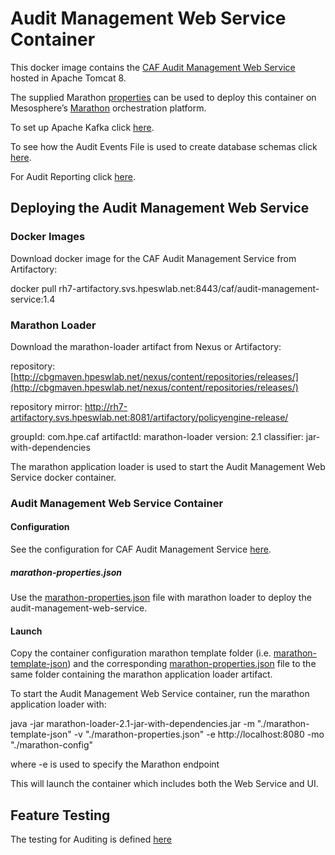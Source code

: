 # Audit Management Web Service Container

This docker image contains the [CAF Audit Management Web Service](https://github.hpe.com/caf/audit-service/tree/develop/caf-audit-management-service) hosted in Apache Tomcat 8.

The supplied Marathon [properties](https://github.hpe.com/caf/chateau/blob/develop/services/audit-management/properties.json) can be used to deploy this container on Mesosphere’s [Marathon](https://mesosphere.github.io/marathon/) orchestration platform.

To set up Apache Kafka click [here](https://github.hpe.com/caf/audit-service/blob/develop/caf-audit-management-service-container/documentation/apache-kafka.md).

To see how the Audit Events File is used to create database schemas click [here](https://github.hpe.com/caf/audit-service/blob/develop/caf-audit-management-service-container/documentation/auditing-database-tables.md).

For Audit Reporting click [here](https://github.hpe.com/caf/audit-reporting).

## Deploying the Audit Management Web Service

### Docker Images

Download docker image for the CAF Audit Management Service from Artifactory:

docker pull rh7-artifactory.svs.hpeswlab.net:8443/caf/audit-management-service:1.4

### Marathon Loader

Download the marathon-loader artifact from Nexus or Artifactory:

repository: [http://cbgmaven.hpeswlab.net/nexus/content/repositories/releases/](http://cbgmaven.hpeswlab.net/nexus/content/repositories/releases/)

repository mirror: http://rh7-artifactory.svs.hpeswlab.net:8081/artifactory/policyengine-release/

groupId: com.hpe.caf
artifactId: marathon-loader
version: 2.1
classifier: jar-with-dependencies

The marathon application loader is used to start the Audit Management Web Service docker container.

### Audit Management Web Service Container

#### Configuration

See the configuration for CAF Audit Management Service [here](https://github.hpe.com/caf/chateau/tree/develop/services/audit-management).

##### marathon-properties.json

Use the [marathon-properties.json](https://github.hpe.com/caf/chateau/blob/develop/services/audit-management/properties.json) file with marathon loader to deploy the audit-management-web-service. 


#### Launch

Copy the container configuration marathon template folder (i.e. [marathon-template-json](https://github.hpe.com/caf/chateau/tree/develop/services/audit-management)) and the corresponding [marathon-properties.json](https://github.hpe.com/caf/chateau/blob/develop/services/audit-management/properties.json) file to the same folder containing the marathon application loader artifact.

To start the Audit Management Web Service container, run the marathon application loader with:

java -jar marathon-loader-2.1-jar-with-dependencies.jar -m "./marathon-template-json" -v "./marathon-properties.json" -e http://localhost:8080 -mo "./marathon-config"

where -e is used to specify the Marathon endpoint

This will launch the container which includes both the Web Service and UI.

## Feature Testing
The testing for Auditing is defined [here](testcases)